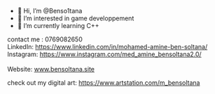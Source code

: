 - 👋 Hi, I’m @Benso1tana
- 👀 I’m interested in game developpement 
- 🌱 I’m currently learning C++

contact me : 
0769082650 
</br>
LinkedIn: https://www.linkedin.com/in/mohamed-amine-ben-soltana/
</br>
Instagram: https://www.instagram.com/med_amine_bensoltana2.0/
</br>
</br>
Website: www.bensoltana.site 
</br>

check out my digital art:
https://www.artstation.com/m_bensoltana

<!---
Benso1tana/Benso1tana is a ✨ special ✨ repository because its `README.md` (this file) appears on your GitHub profile.
You can click the Preview link to take a look at your changes.
--->

